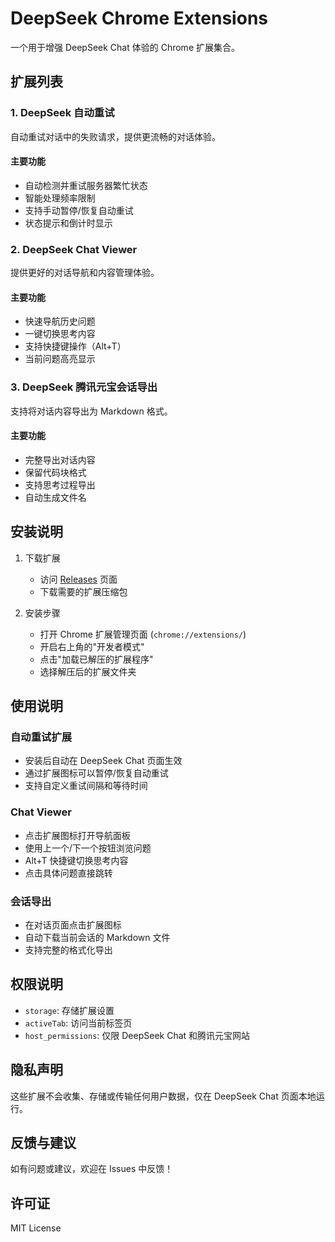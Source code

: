 # DeepSeek Chrome Extensions

一个用于增强 DeepSeek Chat 体验的 Chrome 扩展集合。

## 扩展列表

### 1. DeepSeek 自动重试
自动重试对话中的失败请求，提供更流畅的对话体验。

#### 主要功能
- 自动检测并重试服务器繁忙状态
- 智能处理频率限制
- 支持手动暂停/恢复自动重试
- 状态提示和倒计时显示

### 2. DeepSeek Chat Viewer
提供更好的对话导航和内容管理体验。

#### 主要功能
- 快速导航历史问题
- 一键切换思考内容
- 支持快捷键操作（Alt+T）
- 当前问题高亮显示

### 3. DeepSeek 腾讯元宝会话导出
支持将对话内容导出为 Markdown 格式。

#### 主要功能
- 完整导出对话内容
- 保留代码块格式
- 支持思考过程导出
- 自动生成文件名

## 安装说明

1. 下载扩展
   - 访问 [Releases](https://github.com/Jeff-clouds/deepseek-chrome-extension-code/releases) 页面
   - 下载需要的扩展压缩包

2. 安装步骤
   - 打开 Chrome 扩展管理页面 (`chrome://extensions/`)
   - 开启右上角的"开发者模式"
   - 点击"加载已解压的扩展程序"
   - 选择解压后的扩展文件夹

## 使用说明

### 自动重试扩展
- 安装后自动在 DeepSeek Chat 页面生效
- 通过扩展图标可以暂停/恢复自动重试
- 支持自定义重试间隔和等待时间

### Chat Viewer
- 点击扩展图标打开导航面板
- 使用上一个/下一个按钮浏览问题
- Alt+T 快捷键切换思考内容
- 点击具体问题直接跳转

### 会话导出
- 在对话页面点击扩展图标
- 自动下载当前会话的 Markdown 文件
- 支持完整的格式化导出

## 权限说明
- `storage`: 存储扩展设置
- `activeTab`: 访问当前标签页
- `host_permissions`: 仅限 DeepSeek Chat 和腾讯元宝网站

## 隐私声明
这些扩展不会收集、存储或传输任何用户数据，仅在 DeepSeek Chat 页面本地运行。

## 反馈与建议
如有问题或建议，欢迎在 Issues 中反馈！

## 许可证
MIT License
